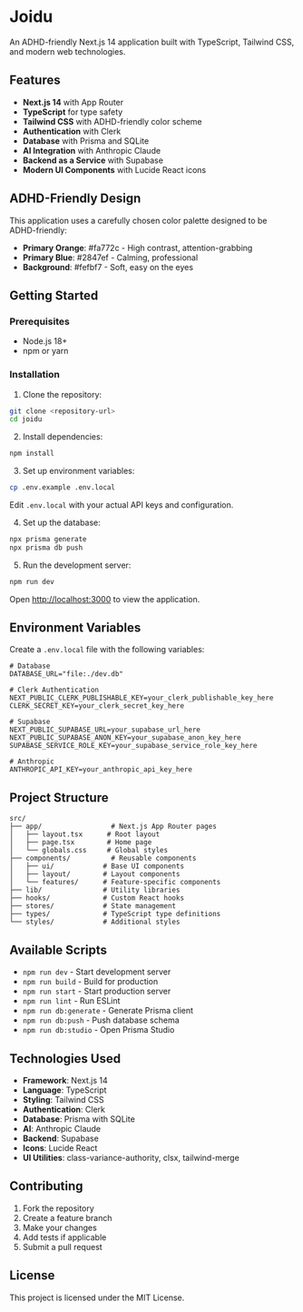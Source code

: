 # Joidu

An ADHD-friendly Next.js 14 application built with TypeScript, Tailwind CSS, and modern web technologies.

## Features

- **Next.js 14** with App Router
- **TypeScript** for type safety
- **Tailwind CSS** with ADHD-friendly color scheme
- **Authentication** with Clerk
- **Database** with Prisma and SQLite
- **AI Integration** with Anthropic Claude
- **Backend as a Service** with Supabase
- **Modern UI Components** with Lucide React icons

## ADHD-Friendly Design

This application uses a carefully chosen color palette designed to be ADHD-friendly:

- **Primary Orange**: #fa772c - High contrast, attention-grabbing
- **Primary Blue**: #2847ef - Calming, professional
- **Background**: #fefbf7 - Soft, easy on the eyes

## Getting Started

### Prerequisites

- Node.js 18+ 
- npm or yarn

### Installation

1. Clone the repository:
```bash
git clone <repository-url>
cd joidu
```

2. Install dependencies:
```bash
npm install
```

3. Set up environment variables:
```bash
cp .env.example .env.local
```

Edit `.env.local` with your actual API keys and configuration.

4. Set up the database:
```bash
npx prisma generate
npx prisma db push
```

5. Run the development server:
```bash
npm run dev
```

Open [http://localhost:3000](http://localhost:3000) to view the application.

## Environment Variables

Create a `.env.local` file with the following variables:

```env
# Database
DATABASE_URL="file:./dev.db"

# Clerk Authentication
NEXT_PUBLIC_CLERK_PUBLISHABLE_KEY=your_clerk_publishable_key_here
CLERK_SECRET_KEY=your_clerk_secret_key_here

# Supabase
NEXT_PUBLIC_SUPABASE_URL=your_supabase_url_here
NEXT_PUBLIC_SUPABASE_ANON_KEY=your_supabase_anon_key_here
SUPABASE_SERVICE_ROLE_KEY=your_supabase_service_role_key_here

# Anthropic
ANTHROPIC_API_KEY=your_anthropic_api_key_here
```

## Project Structure

```
src/
├── app/                 # Next.js App Router pages
│   ├── layout.tsx      # Root layout
│   ├── page.tsx        # Home page
│   └── globals.css     # Global styles
├── components/          # Reusable components
│   ├── ui/            # Base UI components
│   ├── layout/        # Layout components
│   └── features/      # Feature-specific components
├── lib/               # Utility libraries
├── hooks/             # Custom React hooks
├── stores/            # State management
├── types/             # TypeScript type definitions
└── styles/            # Additional styles
```

## Available Scripts

- `npm run dev` - Start development server
- `npm run build` - Build for production
- `npm run start` - Start production server
- `npm run lint` - Run ESLint
- `npm run db:generate` - Generate Prisma client
- `npm run db:push` - Push database schema
- `npm run db:studio` - Open Prisma Studio

## Technologies Used

- **Framework**: Next.js 14
- **Language**: TypeScript
- **Styling**: Tailwind CSS
- **Authentication**: Clerk
- **Database**: Prisma with SQLite
- **AI**: Anthropic Claude
- **Backend**: Supabase
- **Icons**: Lucide React
- **UI Utilities**: class-variance-authority, clsx, tailwind-merge

## Contributing

1. Fork the repository
2. Create a feature branch
3. Make your changes
4. Add tests if applicable
5. Submit a pull request

## License

This project is licensed under the MIT License. 